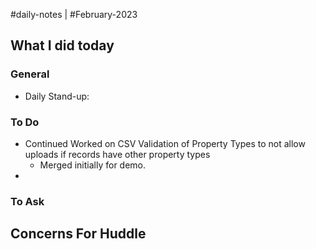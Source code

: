 #daily-notes | #February-2023

## What I did today


### General

- Daily Stand-up: 

### To Do

- Continued Worked on CSV Validation of Property Types to not allow uploads if records have other property types
	- Merged initially for demo.
- 

### To Ask


## Concerns For Huddle

